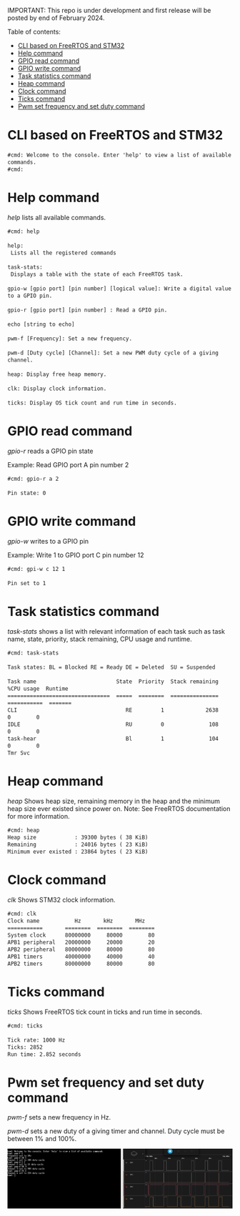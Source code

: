 IMPORTANT: This repo is under development and first release will be posted by end of February 2024.

Table of contents:
- [CLI based on FreeRTOS and STM32](#cli-based-on-freertos-and-stm32)
- [Help command](#help-command)
- [GPIO read command](#gpio-read-command)
- [GPIO write command](#gpio-write-command)
- [Task statistics command](#task-statistics-command)
- [Heap command](#heap-command)
- [Clock command](#clock-command)
- [Ticks command](#ticks-command)
- [Pwm set frequency and set duty command](#pwm-set-frequency-and-set-duty-command)

# CLI based on FreeRTOS and STM32

```
#cmd: Welcome to the console. Enter 'help' to view a list of available commands.
#cmd:

```

# Help command

*help* lists all available commands.

```
#cmd: help

help:
 Lists all the registered commands

task-stats:
 Displays a table with the state of each FreeRTOS task.

gpio-w [gpio port] [pin number] [logical value]: Write a digital value to a GPIO pin.

gpio-r [gpio port] [pin number] : Read a GPIO pin.

echo [string to echo]

pwm-f [Frequency]: Set a new frequency.

pwm-d [Duty cycle] [Channel]: Set a new PWM duty cycle of a giving channel.

heap: Display free heap memory.

clk: Display clock information.

ticks: Display OS tick count and run time in seconds.
```

# GPIO read command

*gpio-r* reads a GPIO pin state

Example: Read GPIO port A pin number 2

```
#cmd: gpio-r a 2

Pin state: 0
```

# GPIO write command

*gpio-w* writes to a GPIO pin

Example: Write 1 to GPIO port C pin number 12

```
#cmd: gpi-w c 12 1

Pin set to 1
```

# Task statistics command

*task-stats* shows a list with relevant information of each task such as task name,
state, priority, stack remaining, CPU usage and runtime.

```
#cmd: task-stats

Task states: BL = Blocked RE = Ready DE = Deleted  SU = Suspended

Task name                         State  Priority  Stack remaining  %CPU usage  Runtime
================================  =====  ========  ===============  ===========  =======
CLI                                  RE         1             2638            0        0
IDLE                                 RU         0              108            0        0
task-hear                            Bl         1              104            0        0
Tmr Svc
```

# Heap command

*heap* Shows heap size, remaining memory in the heap and
the minimum heap size ever existed since power on. Note: See FreeRTOS documentation for more information.

```
#cmd: heap
Heap size            : 39300 bytes ( 38 KiB)
Remaining            : 24016 bytes ( 23 KiB)
Minimum ever existed : 23864 bytes ( 23 KiB)
```

# Clock command

*clk* Shows STM32 clock information.

```
#cmd: clk
Clock name           Hz       kHz       MHz
===========       ========  ========  ========
System clock      80000000     80000        80
APB1 peripheral   20000000     20000        20
APB2 peripheral   80000000     80000        80
APB1 timers       40000000     40000        40
APB2 timers       80000000     80000        80
```

# Ticks command

*ticks* Shows FreeRTOS tick count in ticks and run time in
seconds.

```
#cmd: ticks

Tick rate: 1000 Hz
Ticks: 2852
Run time: 2.852 seconds
```

# Pwm set frequency and set duty command

*pwm-f* sets a new frequency in Hz.

*pwm-d* sets a new duty of a giving timer and channel. Duty cycle must be between 1% and 100%.

![pwm-f command](/img/pwmCommand.png)
